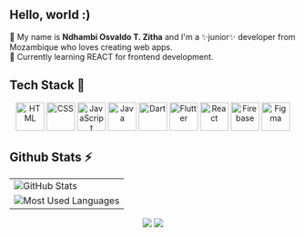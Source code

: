 ## Hello, world :)

💬 My name is **Ndhambi Osvaldo T. Zitha** and I'm a ✨junior✨ developer from Mozambique who loves creating web apps. <br/>
🌱 Currently learning REACT for frontend development.

## Tech Stack 🚀
<p align="center">
  <!-- Core Skills -->
  <img src="https://skillicons.dev/icons?i=html" alt="HTML" width="50" />
  <img src="https://skillicons.dev/icons?i=css" alt="CSS" width="50" />
  <img src="https://skillicons.dev/icons?i=javascript" alt="JavaScript" width="50" />
  <img src="https://skillicons.dev/icons?i=java" alt="Java" width="50" />
  <img src="https://skillicons.dev/icons?i=dart" alt="Dart" width="50" />
  <img src="https://skillicons.dev/icons?i=flutter" alt="Flutter" width="50" />
  <img src="https://skillicons.dev/icons?i=react" alt="React" width="50" />
  <img src="https://skillicons.dev/icons?i=firebase" alt="Firebase" width="50" />
  <img src="https://skillicons.dev/icons?i=figma" alt="Figma" width="50" />
</p>

## Github Stats ⚡

<table align="center" border="0">
  <tr>
    <td>
      <img src="https://github-readme-stats.vercel.app/api?username=ndhambii&show_icons=true&theme=radical&cache_seconds=1800" alt="GitHub Stats" />
    </td>
  </tr>
  <tr>
    <td align="center">
      <img src="https://github-readme-stats.vercel.app/api/top-langs/?username=ndhambii&layout=compact&theme=radical&cache_seconds=1800" alt="Most Used Languages" />
    </td>
  </tr>
</table>


<div align='center'>
   <a href="https://www.linkedin.com/in/ndhambii/" target="_blank"><img src="https://img.shields.io/badge/-LinkedIn-%230077B5?style=for-the-badge&logo=linkedin&logoColor=white" target="_blank"></a>  
  <a href = "mailto:osvaldondhambi@gmail.com"><img src="https://img.shields.io/badge/Gmail-D14836?style=for-the-badge&logo=gmail&logoColor=white" target="_blank"></a>   
</div>

